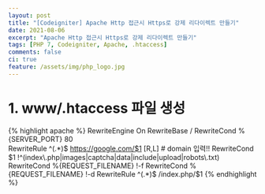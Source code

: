 ```yaml
---
layout: post
title: "[Codeigniter] Apache Http 접근시 Https로 강제 리다이렉트 만들기"
date: 2021-08-06
excerpt: "Apache Http 접근시 Https로 강제 리다이렉트 만들기"
tags: [PHP 7, Codeigniter, Apache, .htaccess]
comments: false
ci: true
feature: /assets/img/php_logo.jpg
---
```


# 1. www/.htaccess 파일 생성
{% highlight apache %}
<IfModule mod_rewrite.c>
 RewriteEngine On
 RewriteBase /
 RewriteCond %{SERVER_PORT} 80  
 RewriteRule ^(.*)$ https://google.com/$1 [R,L] # domain 입력!!
 RewriteCond $1 !^(index\.php|images|captcha|data|include|upload|robots\.txt)
 RewriteCond %{REQUEST_FILENAME} !-f
 RewriteCond %{REQUEST_FILENAME} !-d
 RewriteRule ^(.*)$ /index.php/$1 
</IfModule> 
{% endhighlight %}
